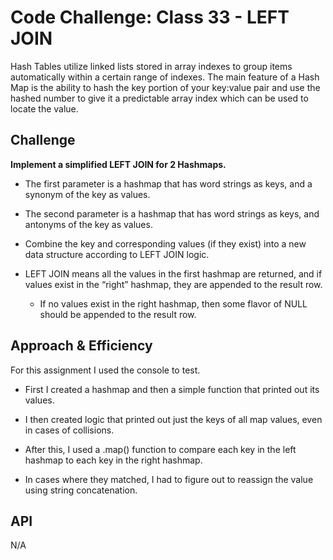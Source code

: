 # Code Challenge: Class 33 - LEFT JOIN

Hash Tables utilize linked lists stored in array indexes to group items automatically within a certain range of indexes. The main feature of a Hash Map is the ability to hash the key portion of your key:value pair and use the hashed number to give it a predictable array index which can be used to locate the value.

## Challenge

**Implement a simplified LEFT JOIN for 2 Hashmaps.**

- The first parameter is a hashmap that has word strings as keys, and a synonym of the key as values.

- The second parameter is a hashmap that has word strings as keys, and antonyms of the key as values.

- Combine the key and corresponding values (if they exist) into a new data structure according to LEFT JOIN logic.

- LEFT JOIN means all the values in the first hashmap are returned, and if values exist in the “right” hashmap, they are appended to the result row.

  - If no values exist in the right hashmap, then some flavor of NULL should be appended to the result row.

## Approach & Efficiency

For this assignment I used the console to test.

- First I created a hashmap and then a simple function that printed out its values.

- I then created logic that printed out just the keys of all map values, even in cases of collisions.

- After this, I used a .map() function to compare each key in the left hashmap to each key in the right hashmap.

- In cases where they matched, I had to figure out to reassign the value using string concatenation.

## API

N/A